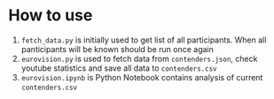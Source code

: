 # How to use

1. `fetch_data.py` is initially used to get list of all participants.
When all panticipants will be known should be run once again
2. `eurovision.py` is used to fetch data from `contenders.json`, 
check youtube statistics and save all data to `contenders.csv`
3. `eurovision.ipynb` is Python Notebook contains analysis of current `contenders.csv`
